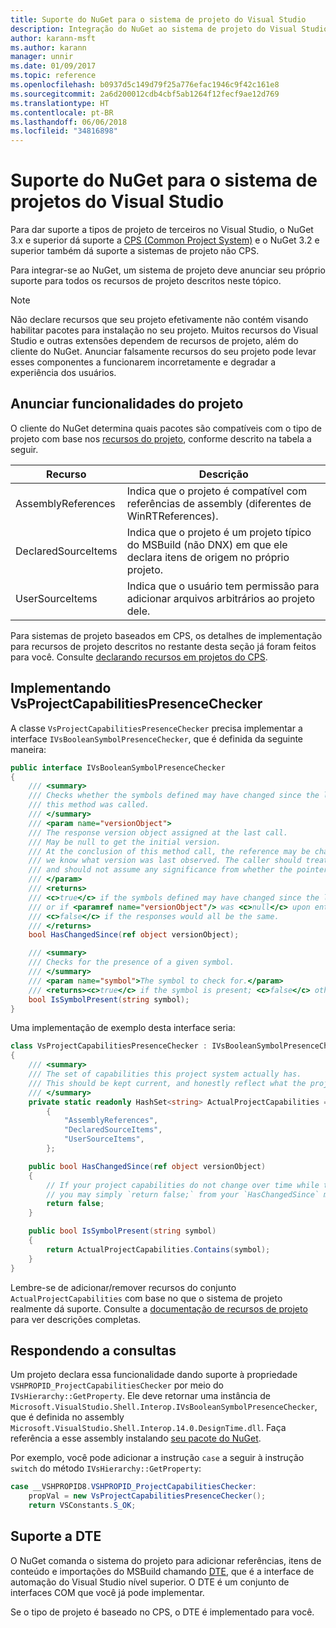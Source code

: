 ```yaml
---
title: Suporte do NuGet para o sistema de projeto do Visual Studio
description: Integração do NuGet ao sistema de projeto do Visual Studio para tipos de projetos de terceiros.
author: karann-msft
ms.author: karann
manager: unnir
ms.date: 01/09/2017
ms.topic: reference
ms.openlocfilehash: b0937d5c149d79f25a776efac1946c9f42c161e8
ms.sourcegitcommit: 2a6d200012cdb4cbf5ab1264f12fecf9ae12d769
ms.translationtype: HT
ms.contentlocale: pt-BR
ms.lasthandoff: 06/06/2018
ms.locfileid: "34816898"
---
```

# <a name="nuget-support-for-the-visual-studio-project-system"></a>Suporte do NuGet para o sistema de projetos do Visual Studio

Para dar suporte a tipos de projeto de terceiros no Visual Studio, o NuGet 3.x e superior dá suporte a [CPS (Common Project System)](https://github.com/Microsoft/VSProjectSystem/blob/master/doc/overview/intro.md) e o NuGet 3.2 e superior também dá suporte a sistemas de projeto não CPS.

Para integrar-se ao NuGet, um sistema de projeto deve anunciar seu próprio suporte para todos os recursos de projeto descritos neste tópico.

> [!Note]
> Não declare recursos que seu projeto efetivamente não contém visando habilitar pacotes para instalação no seu projeto. Muitos recursos do Visual Studio e outras extensões dependem de recursos de projeto, além do cliente do NuGet. Anunciar falsamente recursos do seu projeto pode levar esses componentes a funcionarem incorretamente e degradar a experiência dos usuários.

## <a name="advertise-project-capabilities"></a>Anunciar funcionalidades do projeto

O cliente do NuGet determina quais pacotes são compatíveis com o tipo de projeto com base nos [recursos do projeto](https://github.com/Microsoft/VSProjectSystem/blob/master/doc/overview/about_project_capabilities.md), conforme descrito na tabela a seguir.

| Recurso | Descrição |
| --- | --- |
| AssemblyReferences | Indica que o projeto é compatível com referências de assembly (diferentes de WinRTReferences). |
| DeclaredSourceItems | Indica que o projeto é um projeto típico do MSBuild (não DNX) em que ele declara itens de origem no próprio projeto. |
| UserSourceItems|Indica que o usuário tem permissão para adicionar arquivos arbitrários ao projeto dele. |

Para sistemas de projeto baseados em CPS, os detalhes de implementação para recursos de projeto descritos no restante desta seção já foram feitos para você. Consulte [declarando recursos em projetos do CPS](https://github.com/Microsoft/VSProjectSystem/blob/master/doc/overview/about_project_capabilities.md#how-to-declare-project-capabilities-in-your-project).

## <a name="implementing-vsprojectcapabilitiespresencechecker"></a>Implementando VsProjectCapabilitiesPresenceChecker

A classe `VsProjectCapabilitiesPresenceChecker` precisa implementar a interface `IVsBooleanSymbolPresenceChecker`, que é definida da seguinte maneira:

```cs
public interface IVsBooleanSymbolPresenceChecker
{
    /// <summary>
    /// Checks whether the symbols defined may have changed since the last time
    /// this method was called.
    /// </summary>
    /// <param name="versionObject">
    /// The response version object assigned at the last call.
    /// May be null to get the initial version.
    /// At the conclusion of this method call, the reference may be changed so that on a subsequent call
    /// we know what version was last observed. The caller should treat this value as an opaque object,
    /// and should not assume any significance from whether the pointer changed or not.
    /// </param>
    /// <returns>
    /// <c>true</c> if the symbols defined may have changed since the last call to this method
    /// or if <paramref name="versionObject"/> was <c>null</c> upon entering this method.
    /// <c>false</c> if the responses would all be the same.
    /// </returns>
    bool HasChangedSince(ref object versionObject);

    /// <summary>
    /// Checks for the presence of a given symbol.
    /// </summary>
    /// <param name="symbol">The symbol to check for.</param>
    /// <returns><c>true</c> if the symbol is present; <c>false</c> otherwise.</returns>
    bool IsSymbolPresent(string symbol);
}
```

Uma implementação de exemplo desta interface seria:

```cs
class VsProjectCapabilitiesPresenceChecker : IVsBooleanSymbolPresenceChecker
{
    /// <summary>
    /// The set of capabilities this project system actually has.
    /// This should be kept current, and honestly reflect what the project can do.
    /// </summary>
    private static readonly HashSet<string> ActualProjectCapabilities = new HashSet<string>(StringComparer.OrdinalIgnoreCase)
        {
            "AssemblyReferences",
            "DeclaredSourceItems",
            "UserSourceItems",
        };

    public bool HasChangedSince(ref object versionObject)
    {
        // If your project capabilities do not change over time while the project is open,
        // you may simply `return false;` from your `HasChangedSince` method.
        return false;
    }

    public bool IsSymbolPresent(string symbol)
    {
        return ActualProjectCapabilities.Contains(symbol);
    }
}
```

Lembre-se de adicionar/remover recursos do conjunto `ActualProjectCapabilities` com base no que o sistema de projeto realmente dá suporte. Consulte a [documentação de recursos de projeto](https://github.com/Microsoft/VSProjectSystem/blob/master/doc/overview/project_capabilities.md) para ver descrições completas.

## <a name="responding-to-queries"></a>Respondendo a consultas

Um projeto declara essa funcionalidade dando suporte à propriedade `VSHPROPID_ProjectCapabilitiesChecker` por meio do `IVsHierarchy::GetProperty`. Ele deve retornar uma instância de `Microsoft.VisualStudio.Shell.Interop.IVsBooleanSymbolPresenceChecker`, que é definida no assembly `Microsoft.VisualStudio.Shell.Interop.14.0.DesignTime.dll`. Faça referência a esse assembly instalando [seu pacote do NuGet](https://www.nuget.org/packages/Microsoft.VisualStudio.Shell.Interop.14.0.DesignTime).

Por exemplo, você pode adicionar a instrução `case` a seguir à instrução `switch` do método `IVsHierarchy::GetProperty`:

```cs
case __VSHPROPID8.VSHPROPID_ProjectCapabilitiesChecker:
    propVal = new VsProjectCapabilitiesPresenceChecker();
    return VSConstants.S_OK;
```

## <a name="dte-support"></a>Suporte a DTE

O NuGet comanda o sistema do projeto para adicionar referências, itens de conteúdo e importações do MSBuild chamando [DTE](/dotnet/api/envdte.dte?view=visualstudiosdk-2017), que é a interface de automação do Visual Studio nível superior. O DTE é um conjunto de interfaces COM que você já pode implementar.

Se o tipo de projeto é baseado no CPS, o DTE é implementado para você.
